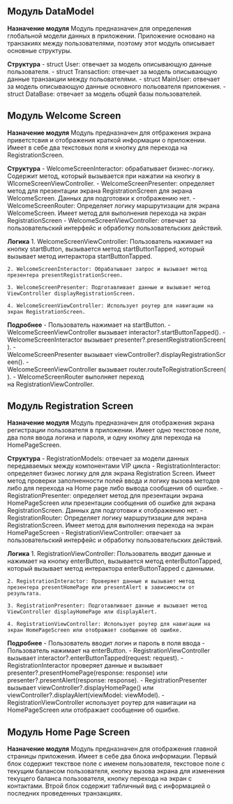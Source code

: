 ## Модуль **DataModel**
**Назначение модуля**
	Модуль предназначен для определения глобальной модели данных в приложении. Приложение основано на транзакиях между пользователями, поэтому этот модуль описывает основные структуры.


**Структура**
	- struct User: отвечает за модель описывающую данные пользователя.
	- struct Transaction: отвечает за модель описывающую данные транзакции между польователями.
	- struct MainUser: отвечает за модель описывающую данные основного польователя приложения.
	- struct DataBase: отвечает за модель общей базы пользователей.

## Модуль **Welcome Screen**
**Назначение модуля**
	Модуль предназначен для отбражения экрана приветстсвия и отображения краткой информации о приложении. Имеет в себе два текстовых поля и кнопку для перехода на RegistrationScreen.

**Структура**
	- WelcomeScreenInteractor: обрабатывает бизнес-логику. Содержит метод, который вызывается при нажатии на кнопку в WlcomeScreenViewController.
	- WelcomeScreenPresenter: определяет метод для презентации экрана RegistrationScreen для экрана WelcomeScreen. Данных для подготовки к отображению нет.
	- WelcomeScreenRouter: Определяет логику маршрутизации для экрана WelcomeScreen. Имеет метод для выполнения перехода на экран RegistrationScreen
	- WelcomeScreenViewController: отвечает за пользовательский интерфейс и обработку пользовательских действий. 

   **Логика**
	1. WelcomeScreenViewController: Пользователь нажимает на кнопку startButton, вызывается метод startButtonTapped, который вызывает метод интерактора startButtonTapped.

	2. WelcomeScreenInteractor: Обрабатывает запрос и вызывает метод презентера presentRegistrationScreen.

	3. WelcomeScreenPresenter: Подготавливает данные и вызывает метод ViewController displayRegistrationScreen.

	4. WelcomeScreenViewController: Использует роутер для навигации на экран RegistrationScreen.

**Подробнее**
	 - Пользователь нажимает на startButton.
	 - WelcomeScreenViewController вызывает interactor?.startButtonTapped().
	 - WelcomeScreenInteractor вызывает presenter?.presentRegistrationScreen().
	 - WelcomeScreenPresenter вызывает viewController?.displayRegistrationScreen().
	 - WelcomeScreenViewController вызывает router.routeToRegistrationScreen().
	 - WelcomeScreenRouter выполняет переход на RegistrationViewController.

	 
## Модуль **Registration Screen**
**Назначение модуля**
	Модуль предназначен для отображения экрана регистрации пользователя в приложении. Имеет одно текстовое поле, два поля ввода логина и пароля, и одну кнопку для перехода на HomePageScreen.

**Структура**
	- RegistrationModels: отвечает за модели данных передаваемых между компонентами VIP цикла
	- RegistrationInteractor: определяет бизнес логику для для экрана Registration Screen. Имеет метод проверки заполненности полей ввода и логику вызова методов либо для перехода на Home page либо вывода сообщения об ошибке.
	- RegistrationPresenter: определяет метод для презентации экрана HomePageScreen или презентации сообщения об ошибке для экрана RegistrationScreen. Данных для подготовки к отображению нет.
	- RegistrationRouter: Определяет логику маршрутизации для экрана RegistrationScreen. Имеет метод для выполнения перехода на экран HomePageScreen
	- RegistrationViewController: отвечает за пользовательский интерфейс  и обработку пользовательских действий.

**Логика**
	1. RegistrationViewController: Пользователь вводит данные и нажимает на кнопку enterButton, вызывается метод enterButtonTapped, который вызывает метод интерактора enterButtonTapped с данными.

	2. RegistrationInteractor: Проверяет данные и вызывает метод презентера presentHomePage или presentAlert в зависимости от результата.

	3. RegistrationPresenter: Подготавливает данные и вызывает метод ViewController displayHomePage или displayAlert.

	4. RegistrationViewController: Использует роутер для навигации на экран HomePageScreen или отображает сообщение об ошибке.

**Подробнее**
	- Пользователь вводит логин и пароль в поля ввода
	- Пользователь нажимает на enterButton.
	- RegistrationViewController вызывает interactor?.enterButtonTapped(request: request).
	- RegistrationInteractor проверяет данные и вызывает presenter?.presentHomePage(response: response) или presenter?.presentAlert(response: response).
	- RegistrationPresenter вызывает viewController?.displayHomePage() или viewController?.displayAlert(viewModel: viewModel).
	- RegistrationViewController использует роутер для навигации на HomePageScreen или отображает сообщение об ошибке.




## Модуль **Home Page Screen**
**Назначение модуля**
	Модуль предназначен для отображения главной страницы приложения. Имеет в себе два блока информации.
	Первый блок содержит текствое поле с именем пользователя, текстовое поле с текущим балансом пользователя, кнопку вызова экрана для изменения текущего баланса пользователя, кнопку перехода на экран с контактами.
	Втрой блок содержит табличный вид с информацией о последних проведенных транзакциях.


<!--**Структура**-->
<!--	- HomePageModels: отвечает за модели данных.-->
<!--	- HomePageInteractor: обрабатывает бизнес-логику.-->
<!--	- HomePagePresenter: форматирует данные для отображения.-->
<!--	- HomePageRouter: отвечает за навигацию и передачу данных.-->
<!--	- ViewController: отвечает за пользовательский интерфейс.-->

<!--**Логика**-->
<!--	1. Пользователь взаимодействует с ViewController.-->
<!--	2. ViewController вызывает метод Interactor для получения данных.-->
<!--	3. Interactor обрабатывает данные и передает их обратно в Presenter.-->
<!--	4. Presenter формирует данные для ViewController.-->
<!--	5. ViewController обновляет интерфейс с новыми данными.-->
   
